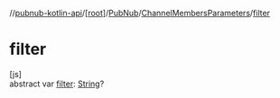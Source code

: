 //[pubnub-kotlin-api](../../../../index.md)/[[root]](../../index.md)/[PubNub](../index.md)/[ChannelMembersParameters](index.md)/[filter](filter.md)

# filter

[js]\
abstract var [filter](filter.md): [String](https://kotlinlang.org/api/latest/jvm/stdlib/kotlin/-string/index.html)?
